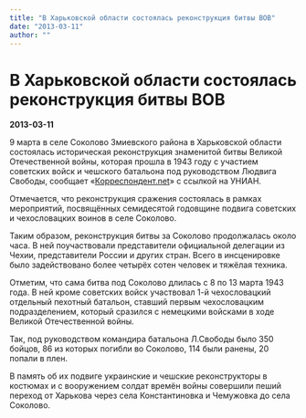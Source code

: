 ```yaml
---
title: "В Харьковской области состоялась реконструкция битвы ВОВ"
date: "2013-03-11"
author: ""
---
```


# В Харьковской области состоялась реконструкция битвы ВОВ

**2013-03-11** 

9 марта в селе Соколово Змиевского района в Харьковской области состоялась историческая реконструкция знаменитой битвы Великой Отечественной войны, которая прошла в 1943 году с участием советских войск и чешского батальона под руководством Людвига Свободы, сообщает «[Корреспондент.net](http://korrespondent.net/)» с ссылкой на УНИАН.

Отмечается, что реконструкция сражения состоялась в рамках мероприятий, посвящённых семидесятой годовщине подвига советских и чехословацких воинов в селе Соколово.

Таким образом, реконструкция битвы за Соколово продолжалась около часа. В ней поучаствовали представители официальной делегации из Чехии, представители России и других стран. Всего в инсценировке было задействовано более четырёх сотен человек и тяжёлая техника.

Отметим, что сама битва под Соколово длилась с 8 по 13 марта 1943 года. В ней кроме советских войск участвовал 1-й чехословацкий отдельный пехотный батальон, ставший первым чехословацким подразделением, который сразился с немецкими войсками в ходе Великой Отечественной войны.

Так, под руководством командира батальона Л.Свободы было 350 бойцов, 86 из которых погибли во Соколово, 114 были ранены, 20 попали в плен.

В память об их подвиге украинские и чешские реконструкторы в костюмах и с вооружением солдат времён войны совершили пеший переход от Харькова через села Константиновка и Чемужовка до села Соколово.